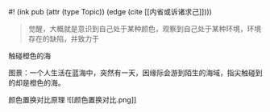 #! (ink pub (attr (type Topic)) (edge (cite [[内省或诉诸求己]])))

> 觉醒，大概就是意识到自己处于某种颜色，观察到自己处于某种环境，环境存在的缺陷，并致力于

触碰橙色的海

图景：一个人生活在蓝海中，突然有一天，因缘际会游到陌生的海域，指尖触碰到的却是橙色的海。

颜色置换对比原理
![[颜色置换对比.png]]